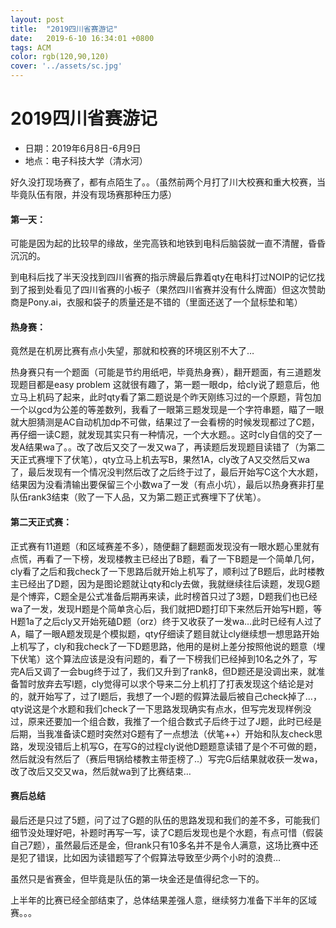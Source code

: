 ```yaml
---
layout: post
title:  "2019四川省赛游记"
date:   2019-6-10 16:34:01 +0800
tags: ACM
color: rgb(120,90,120)
cover: '../assets/sc.jpg'
---
```


# 2019四川省赛游记

- 日期：2019年6月8日-6月9日
- 地点：电子科技大学（清水河）

好久没打现场赛了，都有点陌生了。。（虽然前两个月打了川大校赛和重大校赛，当毕竟队伍有限，并没有现场赛那种压力感）

#### 第一天：

可能是因为起的比较早的缘故，坐完高铁和地铁到电科后脑袋就一直不清醒，昏昏沉沉的。

到电科后找了半天没找到四川省赛的指示牌最后靠着qty在电科打过NOIP的记忆找到了报到处看见了四川省赛的小板子（果然四川省赛并没有什么牌面）但这次赞助商是Pony.ai，衣服和袋子的质量还是不错的（里面还送了一个鼠标垫和笔）

#### 热身赛：

竟然是在机房比赛有点小失望，那就和校赛的环境区别不大了…

热身赛只有一个题面（可能是节约用纸吧，毕竟热身赛），翻开题面，有三道题发现题目都是easy  problem 这就很有趣了，第一题一眼dp，给cly说了题意后，他立马上机码了起来，此时qty看了第二题说是个昨天刚练习过的一个原题，背包加一个以gcd为公差的等差数列，我看了一眼第三题发现是一个字符串题，瞄了一眼就大胆猜测是AC自动机加dp不可做，结果过了一会看榜的时候发现都过了C题，再仔细一读C题，就发现其实只有一种情况，一个大水题。。这时cly自信的交了一发A结果wa了。。改了改后又交了一发又wa了，再读题后发现题目读错了（为第二天正式赛埋下了伏笔），qty立马上机去写B，果然1A，cly改了A又交然后又wa了，最后发现有一个情况没判然后改了之后终于过了，最后开始写C这个大水题，结果因为没看清输出要保留三个小数wa了一发（有点小坑），最后以热身赛非打星队伍rank3结束（败了一下人品，又为第二题正式赛埋下了伏笔）。

#### 第二天正式赛：

正式赛有11道题（和区域赛差不多），随便翻了翻题面发现没有一眼水题心里就有点慌，再看了一下榜，发现楼教主已经出了B题，看了一下B题是一个简单几何，cly看了之后和我check了一下思路后就开始上机写了，顺利过了B题后，此时楼教主已经出了D题，因为是图论题就让qty和cly去做，我就继续往后读题，发现G题是个博弈，C题全是公式准备后期再来读，此时榜首只过了3题，D题我们也已经wa了一发，发现H题是个简单贪心后，我们就把D题打印下来然后开始写H题，等H题1a了之后cly又开始死磕D题（orz）终于又收获了一发wa…此时已经有人过了A，瞄了一眼A题发现是个模拟题，qty仔细读了题目就让cly继续想一想思路开始上机写了，cly和我check了一下D题思路，他用的是树上差分按照他说的题意（埋下伏笔）这个算法应该是没有问题的，看了一下榜我们已经掉到10名之外了，写完A后又调了一会bug终于过了，我们又升到了rank8，但D题还是没调出来，就准备暂时放弃去写I题，cly觉得可以求个导来二分上机打了打表发现这个结论是对的，就开始写了，过了I题后，我想了一个J题的假算法最后被自己check掉了…，qty说这是个水题和我们check了一下思路发现确实有点水，但写完发现样例没过，原来还要加一个组合数，我推了一个组合数式子后终于过了J题，此时已经是后期，当我准备读C题时突然对G题有了一点想法（伏笔++）开始和队友check思路，发现没错后上机写G，在写G的过程cly说他D题题意读错了是个不可做的题，然后就没有然后了（赛后甩锅给楼教主带歪榜了..）写完G后结果就收获一发wa，改了改后又交又wa，然后就wa到了比赛结束…

#### 赛后总结

最后还是只过了5题，问了过了G题的队伍的思路发现和我们的差不多，可能我们细节没处理好吧，补题时再写一写，读了C题后发现也是个水题，有点可惜（假装自己7题），虽然最后还是金，但rank只有10多名并不是令人满意，这场比赛中还是犯了错误，比如因为读错题写了个假算法导致至少两个小时的浪费…

虽然只是省赛金，但毕竟是队伍的第一块金还是值得纪念一下的。

上半年的比赛已经全部结束了，总体结果差强人意，继续努力准备下半年的区域赛。。。
